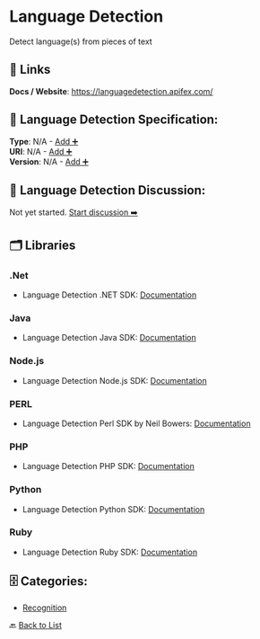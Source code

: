 # Language Detection

Detect language(s) from pieces of text

##  🔗 Links
**Docs / Website**: https://languagedetection.apifex.com/

## 🧬 Language Detection Specification:
**Type**: N/A - [Add ➕](https://github.com/apis-list/apis-list/edit/main/apis.yaml#L10979)  
**URI**: N/A - [Add ➕](https://github.com/apis-list/apis-list/edit/main/apis.yaml#L10979)  
**Version**: N/A - [Add ➕](https://github.com/apis-list/apis-list/edit/main/apis.yaml#L10979)

## 💬 Language Detection Discussion:
Not yet started. [Start discussion ➡️](https://github.com/apis-list/apis-list/discussions/new)

## 🗂️ Libraries
### .Net
- Language Detection .NET SDK: [Documentation](https://github.com/detectlanguage/detectlanguage-csharp)
### Java
- Language Detection Java SDK: [Documentation](https://github.com/detectlanguage/detectlanguage-java)
### Node.js
- Language Detection Node.js SDK: [Documentation](https://github.com/detectlanguage/detectlanguage-node)
### PERL
- Language Detection Perl SDK by Neil Bowers: [Documentation](https://github.com/neilb/WebService-DetectLanguage)
### PHP
- Language Detection PHP SDK: [Documentation](https://github.com/detectlanguage/detectlanguage-php)
### Python
- Language Detection Python SDK: [Documentation](https://github.com/detectlanguage/detectlanguage-python)
### Ruby
- Language Detection Ruby SDK: [Documentation](https://github.com/detectlanguage/detectlanguage-ruby)


## 🗄️ Categories:
- [Recognition](https://github.com/apis-list/apis-list#recognition-)

🔙  [Back to List](https://github.com/apis-list/apis-list)
